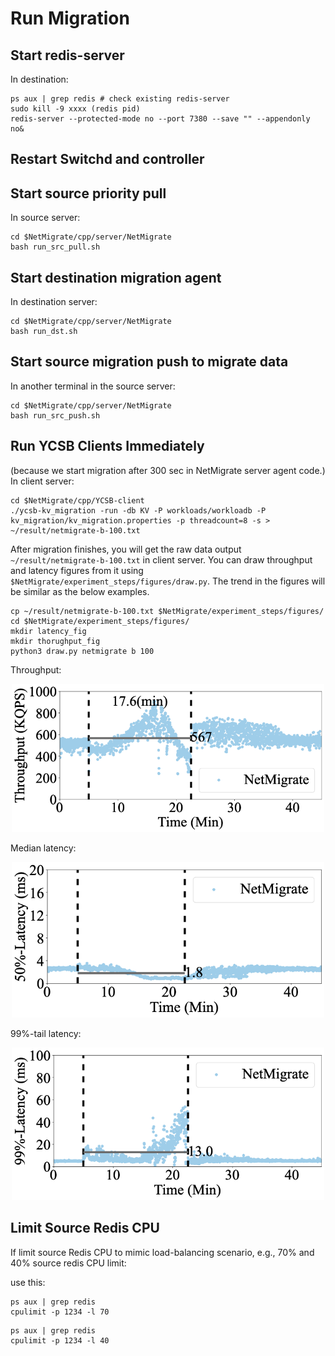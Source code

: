 # Run Migration  

## Start redis-server 
In destination:
```
ps aux | grep redis # check existing redis-server
sudo kill -9 xxxx (redis pid)
redis-server --protected-mode no --port 7380 --save "" --appendonly no&
```

## Restart Switchd and controller

## Start source priority pull 
In source server:
```
cd $NetMigrate/cpp/server/NetMigrate
bash run_src_pull.sh
```

## Start destination migration agent
In destination server:
```
cd $NetMigrate/cpp/server/NetMigrate
bash run_dst.sh
```

## Start source migration push to migrate data
In another terminal in the source server:
```
cd $NetMigrate/cpp/server/NetMigrate
bash run_src_push.sh
```

## Run YCSB Clients Immediately
(because we start migration after 300 sec in NetMigrate server agent code.)
In client server:
```
cd $NetMigrate/cpp/YCSB-client
./ycsb-kv_migration -run -db KV -P workloads/workloadb -P kv_migration/kv_migration.properties -p threadcount=8 -s > ~/result/netmigrate-b-100.txt
```

After migration finishes, you will get the raw data output ```~/result/netmigrate-b-100.txt``` in client server. You can draw throughput and latency figures from it using ```$NetMigrate/experiment_steps/figures/draw.py```. The trend in the figures will be similar as the below examples.
```
cp ~/result/netmigrate-b-100.txt $NetMigrate/experiment_steps/figures/
cd $NetMigrate/experiment_steps/figures/
mkdir latency_fig
mkdir thorughput_fig
python3 draw.py netmigrate b 100
```


Throughput:

<p align="center">
  <img src="./figures/netmigrate-b-100.png" width="500">
</p>

Median latency:

<p align="center">
  <img src="./figures/netmigrate-5-100-50.png" width="500">
</p>

99%-tail latency:

<p align="center">
  <img src="./figures/netmigrate-5-100-99.png" width="500">
</p>

## Limit Source Redis CPU
If limit source Redis CPU to mimic load-balancing scenario, e.g., 70% and 40% source redis CPU limit:

use this:
```
ps aux | grep redis
cpulimit -p 1234 -l 70
```

```
ps aux | grep redis
cpulimit -p 1234 -l 40
```




